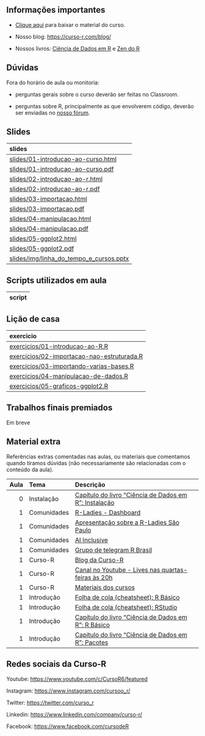
<!-- README.md is generated from README.Rmd. Please edit that file -->

## Informações importantes

-   [Clique
    aqui](https://github.com/curso-r/main-r4ds-1/raw/master/material_do_curso.zip)
    para baixar o material do curso.

-   Nosso blog: <https://curso-r.com/blog/>

-   Nossos livros: [Ciência de Dados em R](https://livro.curso-r.com/) e
    [Zen do R](https://curso-r.github.io/zen-do-r/)

## Dúvidas

Fora do horário de aula ou monitoria:

-   perguntas gerais sobre o curso deverão ser feitas no Classroom.

-   perguntas sobre R, principalmente as que envolverem código, deverão
    ser enviadas no [nosso fórum](https://discourse.curso-r.com/).

## Slides

| slides                                                                                                                    |
|:--------------------------------------------------------------------------------------------------------------------------|
| [slides/01-introducao-ao-curso.html](https://curso-r.github.io/main-r4ds-1/slides/01-introducao-ao-curso.html)            |
| [slides/01-introducao-ao-curso.pdf](https://curso-r.github.io/main-r4ds-1/slides/01-introducao-ao-curso.pdf)              |
| [slides/02-introducao-ao-r.html](https://curso-r.github.io/main-r4ds-1/slides/02-introducao-ao-r.html)                    |
| [slides/02-introducao-ao-r.pdf](https://curso-r.github.io/main-r4ds-1/slides/02-introducao-ao-r.pdf)                      |
| [slides/03-importacao.html](https://curso-r.github.io/main-r4ds-1/slides/03-importacao.html)                              |
| [slides/03-importacao.pdf](https://curso-r.github.io/main-r4ds-1/slides/03-importacao.pdf)                                |
| [slides/04-manipulacao.html](https://curso-r.github.io/main-r4ds-1/slides/04-manipulacao.html)                            |
| [slides/04-manipulacao.pdf](https://curso-r.github.io/main-r4ds-1/slides/04-manipulacao.pdf)                              |
| [slides/05-ggplot2.html](https://curso-r.github.io/main-r4ds-1/slides/05-ggplot2.html)                                    |
| [slides/05-ggplot2.pdf](https://curso-r.github.io/main-r4ds-1/slides/05-ggplot2.pdf)                                      |
| [slides/img/linha_do_tempo_e\_cursos.pptx](https://curso-r.github.io/main-r4ds-1/slides/img/linha_do_tempo_e_cursos.pptx) |

## Scripts utilizados em aula

| script |
|:-------|

## Lição de casa

| exercicio                                                                                                                      |
|:-------------------------------------------------------------------------------------------------------------------------------|
| [exercicios/01-introducao-ao-R.R](https://curso-r.github.io/main-r4ds-1/exercicios/01-introducao-ao-R.R)                       |
| [exercicios/02-importacao-nao-estruturada.R](https://curso-r.github.io/main-r4ds-1/exercicios/02-importacao-nao-estruturada.R) |
| [exercicios/03-importando-varias-bases.R](https://curso-r.github.io/main-r4ds-1/exercicios/03-importando-varias-bases.R)       |
| [exercicios/04-manipulacao-de-dados.R](https://curso-r.github.io/main-r4ds-1/exercicios/04-manipulacao-de-dados.R)             |
| [exercicios/05-graficos-ggplot2.R](https://curso-r.github.io/main-r4ds-1/exercicios/05-graficos-ggplot2.R)                     |

## Trabalhos finais premiados

Em breve

## Material extra

Referências extras comentadas nas aulas, ou materiais que comentamos
quando tiramos dúvidas (não necessariamente são relacionadas com o
conteúdo da aula).

| Aula | Tema        | Descrição                                                                                                                                                         |
|-----:|:------------|:------------------------------------------------------------------------------------------------------------------------------------------------------------------|
|    0 | Instalação  | [Capítulo do livro “Ciência de Dados em R”: Instalação](https://livro.curso-r.com/1-instalacao.html)                                                              |
|    1 | Comunidades | [R-Ladies - Dashboard](https://benubah.github.io/r-community-explorer/rladies.html)                                                                               |
|    1 | Comunidades | [Apresentação sobre a R-Ladies São Paulo](https://r-ladies-sao-paulo.github.io/RLadiesTheme/)                                                                     |
|    1 | Comunidades | [AI Inclusive](https://www.ai-inclusive.org/)                                                                                                                     |
|    1 | Comunidades | [Grupo de telegram R Brasil](https://t.me/rbrasiloficial)                                                                                                         |
|    1 | Curso-R     | [Blog da Curso-R](https://blog.curso-r.com/)                                                                                                                      |
|    1 | Curso-R     | [Canal no Youtube - Lives nas quartas-feiras às 20h](https://www.youtube.com/c/CursoR6/featured)                                                                  |
|    1 | Curso-R     | [Materiais dos cursos](https://curso-r.com/material/)                                                                                                             |
|    1 | Introdução  | [Folha de cola (cheatsheet): R Básico](https://rstudio.com/wp-content/uploads/2016/05/base-r.pdf)                                                                 |
|    1 | Introdução  | [Folha de cola (cheatsheet): RStudio](https://raw.githubusercontent.com/rstudio/cheatsheets/master/translations/portuguese/rstudio-IDE-cheatsheet-portuguese.pdf) |
|    1 | Introdução  | [Capítulo do livro “Ciência de Dados em R”: R Básico](https://livro.curso-r.com/3-r-base.html)                                                                    |
|    1 | Introdução  | [Capítulo do livro “Ciência de Dados em R”: Pacotes](https://livro.curso-r.com/4-pacotes.html)                                                                    |

## Redes sociais da Curso-R

Youtube: <https://www.youtube.com/c/CursoR6/featured>

Instagram: <https://www.instagram.com/cursoo_r/>

Twitter: <https://twitter.com/curso_r>

Linkedin: <https://www.linkedin.com/company/curso-r/>

Facebook: <https://www.facebook.com/cursodeR>

